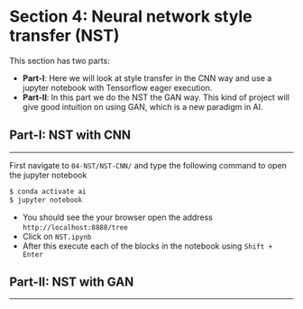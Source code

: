 # Section 4: Neural network style transfer (NST)

This section has two parts: 
* **Part-I**: Here we will look at style transfer in the CNN way and use a jupyter notebook with Tensorflow eager execution.
* **Part-II**: In this part we do the NST the GAN way. This kind of project will give good intuition on using GAN, which is a new paradigm in AI.

## **Part-I: NST with CNN**
---

First navigate to `04-NST/NST-CNN/` and type the following command to open the jupyter notebook

```sh
$ conda activate ai
$ jupyter notebook
```

* You should see the your browser open the address `http://localhost:8888/tree`
* Click on `NST.ipynb`
* After this execute each of the blocks in the notebook using `Shift + Enter`

## **Part-II: NST with GAN**
---

